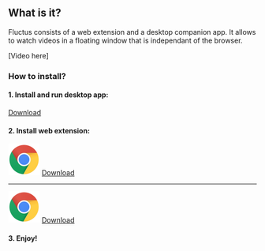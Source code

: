 ## What is it?

Fluctus consists of a web extension and a desktop companion app. It allows to watch videos in a floating window that is independant of the browser.

[Video here]


### How to install?


#### 1. Install and run desktop app: 
   [Download](https://github.com/kivS/Fluctus/releases)



#### 2. Install web extension:

![Chrome](/chrome.png) 
[Download](url)

---

![Chrome](/chrome.png) 
[Download](url)





#### 3. Enjoy!
